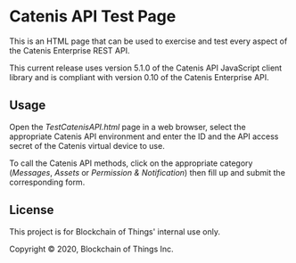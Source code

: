 # Catenis API Test Page

This is an HTML page that can be used to exercise and test every aspect of the Catenis Enterprise REST API.

This current release uses version 5.1.0 of the Catenis API JavaScript client library and is compliant with version 0.10
 of the Catenis Enterprise API.

## Usage

Open the *TestCatenisAPI.html* page in a web browser, select the appropriate Catenis API environment and enter the ID
 and the API access secret of the Catenis virtual device to use.
 
To call the Catenis API methods, click on the appropriate category (*Messages*, *Assets* or *Permission & Notification*)
 then fill up and submit the corresponding form.
 
## License

This project is for Blockchain of Things' internal use only.

Copyright © 2020, Blockchain of Things Inc.